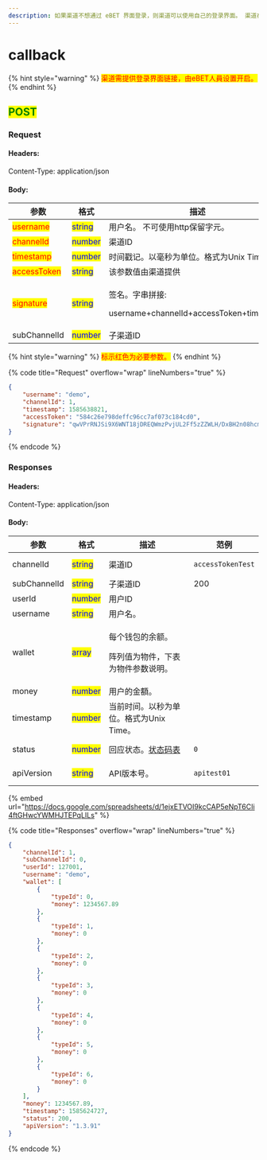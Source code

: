 ```yaml
---
description: 如果渠道不想通过 eBET 界面登录，则渠道可以使用自己的登录界面。 渠道在验证玩家后必须请求该API 通知eBET让玩家登录游戏。
---
```


# callback

{% hint style="warning" %}
<mark style="color:red;">渠道需提供登录界面链接，由eBET人員设置开启。</mark>
{% endhint %}

## <mark style="color:green;">POST</mark>

### **Request**

#### Headers:

Content-Type: application/json

#### Body:

| 参数                                          | 格式                                      | 描述                                                             |
| ------------------------------------------- | --------------------------------------- | -------------------------------------------------------------- |
| <mark style="color:red;">username</mark>    | <mark style="color:blue;">string</mark> | 用户名。 不可使用http保留字元。                                             |
| <mark style="color:red;">channelId</mark>   | <mark style="color:blue;">number</mark> | 渠道ID                                                           |
| <mark style="color:red;">timestamp</mark>   | <mark style="color:blue;">number</mark> | 时间戳记。以毫秒为单位。格式为Unix Time。                                      |
| <mark style="color:red;">accessToken</mark> | <mark style="color:blue;">string</mark> | 该参数值由渠道提供                                                      |
| <mark style="color:red;">signature</mark>   | <mark style="color:blue;">string</mark> | <p>签名。字串拼接:</p><p>username+channelId+accessToken+timestamp</p> |
| subChannelId                                | <mark style="color:blue;">number</mark> | 子渠道ID                                                          |

{% hint style="warning" %}
<mark style="color:red;">标示红色为必要参数。</mark>
{% endhint %}

{% code title="Request" overflow="wrap" lineNumbers="true" %}
```json
{
    "username": "demo",
    "channelId": 1,
    "timestamp": 1585638821,
    "accessToken": "584c26e798deffc96cc7af073c184cd0",
    "signature": "qwVPrRNJSi9X6WNT18jDREQWmzPvjUL2Ff5zZZWLH/DxBH2n08hcmz9KbnC1GM5QmIl+ktV1HoOxHsomKspHy5+VZJfE+yksVHk71othgxb2Q0+NZ8sTSpziOW8k7ZA0TmTTH+ALvbFnvoiiqXuw1qhErV8j8wfqh/0W+PJlVLs="
}
```
{% endcode %}

### **Responses**

#### Headers:

Content-Type: application/json

#### Body:

<table><thead><tr><th>参数</th><th>格式</th><th>描述</th><th data-hidden>范例</th></tr></thead><tbody><tr><td>channelId</td><td><mark style="color:blue;">string</mark></td><td>渠道ID</td><td><pre><code>accessTokenTest
</code></pre></td></tr><tr><td>subChannelId</td><td><mark style="color:blue;">string</mark></td><td>子渠道ID</td><td>200</td></tr><tr><td>userId</td><td><mark style="color:blue;">number</mark></td><td>用户ID</td><td></td></tr><tr><td>username</td><td><mark style="color:blue;">string</mark></td><td>用户名。</td><td></td></tr><tr><td>wallet</td><td><mark style="color:blue;">array</mark></td><td><p>每个钱包的余额。</p><p>阵列值为物件，下表为物件参数说明。</p></td><td></td></tr><tr><td>money</td><td><mark style="color:blue;">number</mark></td><td>用户的金額。</td><td></td></tr><tr><td>timestamp</td><td><mark style="color:blue;">number</mark></td><td>当前时间。以秒为单位。格式为Unix Time。</td><td></td></tr><tr><td>status</td><td><mark style="color:blue;">number</mark></td><td>回应状态。<a href="../../ebet-zhuang-tai-ma.md#ebet-xiang-ying-de-zhuang-tai-dai-ma">状态码表</a></td><td><pre><code>0
</code></pre></td></tr><tr><td>apiVersion</td><td><mark style="color:blue;">string</mark></td><td>API版本号。</td><td><pre><code>apitest01
</code></pre></td></tr></tbody></table>

{% embed url="https://docs.google.com/spreadsheets/d/1ejxETVOI9kcCAP5eNpT6CIi4ftGHwcYWMHJTEPqLILs" %}

{% code title="Responses" overflow="wrap" lineNumbers="true" %}
```json
{
    "channelId": 1,
    "subChannelId": 0,
    "userId": 127001,
    "username": "demo",
    "wallet": [
        {
            "typeId": 0,
            "money": 1234567.89
        },
        {
            "typeId": 1,
            "money": 0
        },
        {
            "typeId": 2,
            "money": 0
        },
        {
            "typeId": 3,
            "money": 0
        },
        {
            "typeId": 4,
            "money": 0
        },
        {
            "typeId": 5,
            "money": 0
        },
        {
            "typeId": 6,
            "money": 0
        }
    ],
    "money": 1234567.89,
    "timestamp": 1585624727,
    "status": 200,
    "apiVersion": "1.3.91"
}
```
{% endcode %}
